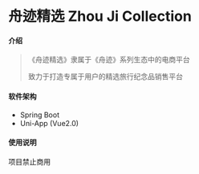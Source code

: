 # 舟迹精选 Zhou Ji Collection

#### 介绍

> 《舟迹精选》隶属于《舟迹》系列生态中的电商平台
> 
> 致力于打造专属于用户的精选旅行纪念品销售平台

#### 软件架构
* Spring Boot
* Uni-App (Vue2.0)

#### 使用说明
项目禁止商用
